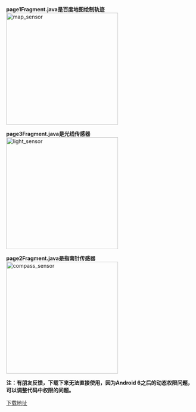 **page1Fragment.java是百度地图绘制轨迹**  
<img src="https://github.com/georgezzzh/GPS-Sensor/raw/master/readme_resource/baiduMap_sensor.png" alt="map_sensor" width="300"/>  

**page3Fragment.java是光线传感器**  
<img src="https://github.com/georgezzzh/GPS-Sensor/raw/master/readme_resource/light_sensor.png" alt="light_sensor" width="300"/>

**page2Fragment.java是指南针传感器**  
<img src="https://github.com/georgezzzh/GPS-Sensor/raw/master/readme_resource/compass_sensor.png" alt="compass_sensor" width="300"/>  

**注：有朋友反馈，下载下来无法直接使用，因为Android 6之后的动态权限问题，可以调整代码中权限的问题。**

[下载地址](https://github.com/georgezzzh/GPS-Sensor/blob/master/MyApplication3/app/release/app-release.apk?raw=true)


